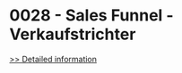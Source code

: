 # 0028 - Sales Funnel - Verkaufstrichter
[>> Detailed information](https://secure.shareit.com/shareit/product.html?productid=300741440&affiliateid=200057808)